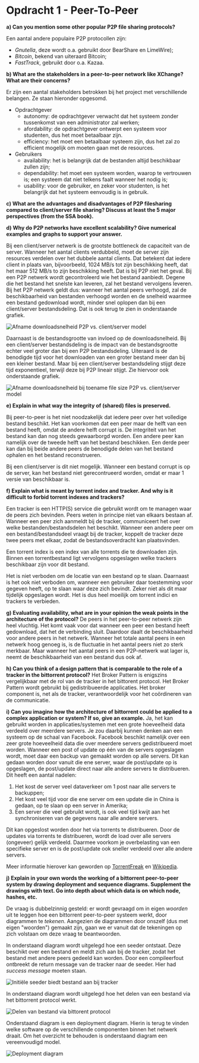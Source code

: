 # Opdracht 1 - Peer-To-Peer

__a) Can you mention some other popular P2P file sharing protocols?__

Een aantal andere populaire P2P protocollen zijn:
- *Gnutella*, deze wordt o.a. gebruikt door BearShare en LimeWire);
- *Bitcoin*, bekend van uiteraard Bitcoin;
- *FastTrack*, gebruikt door o.a. Kazaa.

__b) What are the stakeholders in a peer-to-peer network like XChange? What are their concerns?__

Er zijn een aantal stakeholders betrokken bij het project met verschillende belangen. Ze staan hieronder opgesomd.
- Opdrachtgever
	- autonomy: de opdrachtgever verwacht dat het systeem zonder tussenkomst van een administrator zal werken;
	- afordability: de opdrachtgever ontwerpt een systeem voor studenten, dus het moet betaalbaar zijn.
	- efficiency: het moet een betaalbaar systeem zijn, dus het zal zo efficient mogelijk om moeten gaan met de resources.
- Gebruikers
	- availability: het is belangrijk dat de bestanden altijd beschikbaar zullen zijn;
	- dependability: het moet een systeem worden, waarop te vertrouwen is; een systeem dat niet telkens faalt wanneer het nodig is;
	- usability: voor de gebruiker, en zeker voor studenten, is het belangrijk dat het systeem eenvoudig is in gebruik.

__c) What are the advantages and disadvantages of P2P filesharing compared to client/server file sharing? Discuss at least the 5 major perspectives (from the SSA book).__


__d) Why do P2P networks have excellent scalability? Give numerical examples and graphs to support your answer.__

Bij een client/server netwerk is de grootste bottleneck de capaciteit van de server. Wanneer het aantal clients verdubbeld, moet de server zijn resources verdelen over het dubbele aantal clients. Dat betekent dat iedere client in plaats van, bijvoorbeeld, 1024 MB/s tot zijn beschikking heeft, dat het maar 512 MB/s to zijn beschikking heeft. Dat is bij P2P niet het geval. Bij een P2P netwerk wordt gecontroleerd wie het bestand aanbiedt. Degene die het bestand het snelste kan leveren, zal het bestand vervolgens leveren. Bij het P2P netwerk geldt dus: wanneer het aantal peers verhoogd, zal de beschikbaarheid van bestanden verhoogd worden en de snelheid waarmee een bestand gedownload wordt, minder snel oplopen dan bij een client/server bestandsdeling. Dat is ook terug te zien in onderstaande grafiek.

![Afname downloadsnelheid P2P vs. client/server model](assets/P2P-client-server-increasing-clients.png)

Daarnaast is de bestandsgrootte van invloed op de downloadsnelheid. Bij een client/server bestandsdeling is de impact van de bestandsgrootte echter veel groter dan bij een P2P bestandsdeling. Uiteraard is de benodigde tijd voor het downloaden van een groter bestand meer dan bij een kleiner bestand. Maar bij een client/server bestandsdeling stijgt deze tijd exponentieel, terwijl deze bij P2P lineair stijgt. Zie hiervoor ook onderstaande grafiek.

![Afname downloadsnelheid bij toename file size P2P vs. client/server model](assets/P2P-client-server-increasing-file-size.png)

__e) Explain in what way the integrity of (shared) files is preserved.__

Bij peer-to-peer is het niet noodzakelijk dat iedere peer over het volledige bestand beschikt. Het kan voorkomen dat een peer maar de helft van een bestand heeft, omdat de andere helft corrupt is. De integriteit van het bestand kan dan nog steeds gewaarborgd worden. Een andere peer kan namelijk over de tweede helft van het bestand beschikken. Een derde peer kan dan bij beide andere peers de benodigde delen van het bestand ophalen en het bestand reconstrueren.

Bij een client/server is dit niet mogelijk. Wanneer een bestand corrupt is op de server, kan het bestand niet gerecontrueerd worden, omdat er maar 1 versie van beschikbaar is.

__f) Explain what is meant by torrent index and tracker. And why is it difficult to forbid torrent indexes and trackers?__

Een tracker is een HTTP(S) service die gebruikt wordt om te managen waar de peers zich bevinden. Peers weten in principe niet van elkaars bestaan af. Wanneer een peer zich aanmeldt bij de tracker, communiceert het over welke bestanden/bestandsdelen het beschikt. Wanneer een andere peer om een bestand/bestandsdeel vraagt bij de tracker, koppelt de tracker deze twee peers met elkaar, zodat de bestandsoverdracht kan plaatsvinden.

Een torrent index is een index van alle torrents die te downloaden zijn. Binnen een torrentbestand ligt vervolgens opgeslagen welke trackers beschikbaar zijn voor dit bestand.

Het is niet verboden om de locatie van een bestand op te slaan. Daarnaast is het ook niet verboden om, wanneer een gebruiker daar toestemming voor gegeven heeft, op te slaan waar deze zich bevindt. Zeker niet als dit maar tijdelijk opgeslagen wordt. Het is dus heel moeilijk om torrent indici en trackers te verbieden.

__g) Evaluating availability, what are in your opinion the weak points in the architecture of the protocol?__
De peers in het peer-to-peer netwerk zijn heel vluchtig. Het komt vaak voor dat wanneer een peer een bestand heeft gedownload, dat het de verbinding sluit. Daardoor daalt de beschikbaarheid voor andere peers in het netwerk. Wanneer het totale aantal peers in een netwerk hoog genoeg is, is de fluctuatie in het aantal peers niet zo sterk merkbaar. Maar wanneer het aantal peers in een P2P-netwerk wat lager is, neemt de beschikbaarheid van een bestand dus ook af.

__h) Can you think of a design pattern that is comparable to the role of a tracker in the bittorrent protocol?__
Het Broker Pattern is enigszins vergelijkbaar met de rol van de tracker in het bittorent protocol. Het Broker Pattern wordt gebruikt bij gedistribueerde applicaties. Het broker component is, net als de tracker, verantwoordelijk voor het coördineren van de communicatie.

__i) Can you imagine how the architecture of bittorrent could be applied to a complex application or system? If so, give an example.__
Ja, het kan gebruikt worden in applicaties/systemen met een grote hoeveelheid data verdeeld over meerdere servers. Je zou daarbij kunnen denken aan een systeem op de schaal van Facebook. Facebook beschikt namelijk over een zeer grote hoeveelheid data die over meerdere servers gedistribueerd moet worden. Wanneer een post of update op één van de servers opgeslagen wordt, moet daar een backup van gemaakt worden op alle servers. Dit kan gedaan worden door vanuit die ene server, waar de post/update op is opgeslagen, de post/update direct naar alle andere servers te distribueren. Dit heeft een aantal nadelen:

1. Het kost de server veel dataverkeer om 1 post naar alle servers te backuppen;
2. Het kost veel tijd voor die ene server om een update die in China is gedaan, op te slaan op een server in Amerika;
3. Een server die veel gebruikt wordt, is ook veel tijd kwijt aan het synchroniseren van de gegevens naar alle andere servers.

Dit kan opgeslost worden door het via torrents te distribueren. Door de updates via torrents te distribueren, wordt de load over alle servers (ongeveer) gelijk verdeeld. Daarmee voorkom je overbelasting van een specifieke server en is de post/update ook sneller verdeeld over alle andere servers.

Meer informatie hierover kan geworden op [TorrentFreak](http://torrentfreak.com/facebook-uses-bittorrent-and-they-love-it-100625/ "Facebook using BitTorrent") en [Wikipedia](http://en.wikipedia.org/wiki/BitTorrent#Others "Facebook using BitTorrent").

__j) Explain in your own words the working of a bittorrent peer-to-peer system by drawing deployment and sequence diagrams. Supplement the drawings with text. Go into depth about which data is on which node, hashes, etc.__

De vraag is dubbelzinnig gesteld: er wordt gevraagd om in eigen *woorden* uit te leggen hoe een bittorrent peer-to-peer systeem werkt, door diagrammen te *tekenen*. Aangezien de diagrammen door onszelf (dus met eigen "woorden") gemaakt zijn, gaan we er vanuit dat de tekeningen op zich volstaan om deze vraag te beantwoorden.

In onderstaand diagram wordt uitgelegd hoe een seeder ontstaat. Deze beschikt over een bestand en meldt zich aan bij de tracker, zodat het bestand met andere peers gedeeld kan worden. Door een compileerfout ontbreekt de return message van de tracker naar de seeder. Hier had *success message* moeten staan.

![Initiële seeder biedt bestand aan bij tracker](assets/sequence-create-torrentfile.jpg)

In onderstaand diagram wordt uitgelegd hoe het delen van een bestand via het bittorrent protocol werkt.

![Delen van bestand via bittorent protocol](assets/sequence-share-files-bittorrent.png)

Onderstaand diagram is een deployment diagram. Hierin is terug te vinden welke software op de verschillende componenten binnen het netwerk draait. Om het overzicht te behouden is onderstaand diagram een vereenvoudigd model.

![Deployment diagram](assets/deployment-diagram-bittorrent.png)